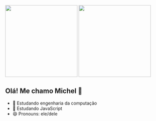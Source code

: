<div>
  <img height="230em" src="https://github-readme-stats.vercel.app/api?username=Meichl&theme=dark">
  <img height="230em" src="https://github-readme-stats.vercel.app/api/top-langs/?username=Meichl&theme=dark">
</div>
          
## Olá! Me chamo Michel 👋


- 🔭 Estudando engenharia da computação
- 🌱 Estudando JavaScript
- 😄 Pronouns: ele/dele
